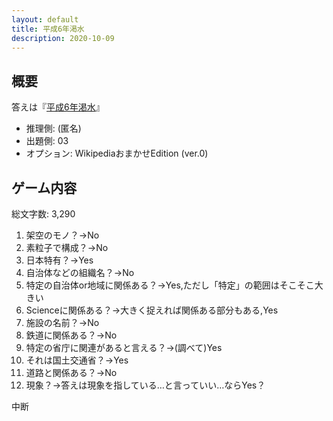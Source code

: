 ```yaml
---
layout: default
title: 平成6年渇水
description: 2020-10-09
---
```


## 概要

答えは『[平成6年渇水](https://ja.wikipedia.org/wiki/%E5%B9%B3%E6%88%906%E5%B9%B4%E6%B8%87%E6%B0%B4)』

- 推理側: (匿名)
- 出題側: 03
- オプション: WikipediaおまかせEdition (ver.0)

## ゲーム内容

総文字数: 3,290

1. 架空のモノ？→No
2. 素粒子で構成？→No
3. 日本特有？→Yes
4. 自治体などの組織名？→No
5. 特定の自治体or地域に関係ある？→Yes,ただし「特定」の範囲はそこそこ大きい
6. Scienceに関係ある？→大きく捉えれば関係ある部分もある,Yes
7. 施設の名前？→No
8. 鉄道に関係ある？→No
9. 特定の省庁に関連があると言える？→(調べて)Yes
10. それは国土交通省？→Yes
11. 道路と関係ある？→No
12. 現象？→答えは現象を指している…と言っていい…ならYes？

中断
